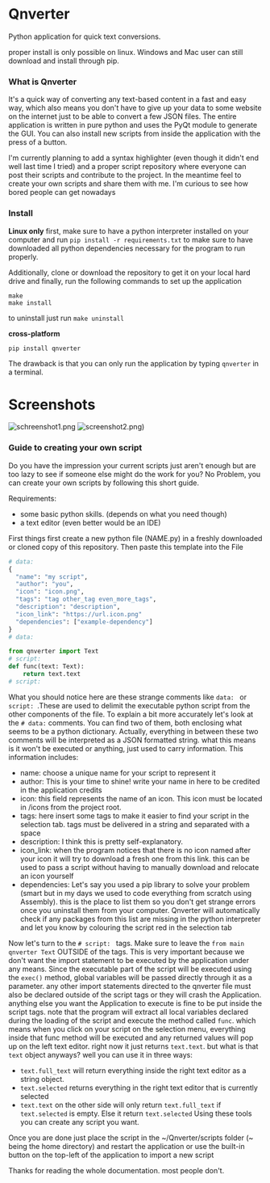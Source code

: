 # Qnverter
Python application for quick text conversions.

proper install is only possible on linux. Windows and Mac user can still download and install through pip.

### What is Qnverter
It's a quick way of converting any text-based content in a fast and easy way, which also means you don't have to give up your data to some website on the internet just to be able to convert a few JSON files. 
The entire application is written in pure python and uses the PyQt module to generate the GUI. You can also install new scripts from inside the application with the press of a button.

I'm currently planning to add a syntax highlighter (even though it didn't end well last time I tried) and a proper script repository where everyone can post their scripts and contribute to the project. In the meantime feel to create your own scripts and share them with me. I'm curious to see how bored people can get nowadays

### Install 
**Linux only**
first, make sure to have a python interpreter installed on your computer and run `pip install -r requirements.txt` to make sure to have downloaded all python dependencies necessary for the program to run properly.

Additionally, clone or download the repository to get it on your local hard drive
and finally, run the following commands to set up the application
```
make
make install
```
to uninstall just run ```make uninstall```

**cross-platform**
```
pip install qnverter
```
The drawback is that you can only run the application by typing ```qnverter``` in a terminal. 

# Screenshots
![schreenshot1.png](schreenshot1.png)
![screenshot2.png](screenshot2.png))

### Guide to creating your own script
Do you have the impression your current scripts just aren't enough but are too lazy to see if someone else might do the work for you?
No Problem, you can create your own scripts by following this short guide.

Requirements:
- some basic python skills. (depends on what you need though)
- a text editor (even better would be an IDE)

First things first create a new python file (NAME.py) in a freshly downloaded or cloned copy of this repository. Then paste this template into the File
```python
# data: 
{
  "name": "my script",
  "author": "you",
  "icon": "icon.png",
  "tags": "tag other_tag even_more_tags",
  "description": "description",
  "icon_link": "https://url.icon.png"
  "dependencies": ["example-dependency"]
}
# data:   

from qnverter import Text
# script: 
def func(text: Text):
    return text.text
# script: 
```
What you should notice here are these strange comments like `data: ` or `script: `.These are used to delimit the executable python script from the other components of the file. To explain a bit more accurately let's look at the `# data:` comments.
You can find two of them, both enclosing what seems to be a python dictionary. Actually, everything in between these two comments will be interpreted as a JSON formatted string. what this means is it won't be executed or anything, just used to carry information. This information includes:
- name: choose a unique name for your script to represent it
- author: This is your time to shine! write your name in here to be credited in the application credits
- icon: this field represents the name of an icon. This icon must be located in /icons from the project root. 
- tags: here insert some tags to make it easier to find your script in the selection tab. tags must be delivered in a string and separated with a space
- description: I think this is pretty self-explanatory. 
- icon_link: when the program notices that there is no icon named after your icon it will try to download a fresh one from this link. this can be used to pass a script without having to manually download and relocate an icon yourself
- dependencies: Let's say you used a pip library to solve your problem (smart but in my days we used to code everything from scratch using Assembly). this is the place to list them so you don't get strange errors once you uninstall them from your computer. Qnverter will automatically check if any packages from this list are missing in the python interpreter and let you know by colouring the script red in the selection tab

Now let's turn to the `# script: ` tags. Make sure to leave the `from main qnverter Text` OUTSIDE of the tags. This is very important because we don't want the import statement to be executed by the application under any means. Since the executable part of the script will be executed using the `exec()` method, global variables will be passed directly through it as a parameter. any other import statements directed to the qnverter file must also be declared outside of the script tags or they will crash the Application. 
anything else you want the Application to execute is fine to be put inside the script tags. note that the program will extract all local variables declared during the loading of the script and execute the method called `func`. which means when you click on your script on the selection menu, everything inside that func method will be executed and any returned values will pop up on the left text editor. right now it just returns `text.text`. but what is that `text` object anyways?
well you can use it in three ways:
- `text.full_text` will return everything inside the right text editor as a string object.
- `text.selected` returns everything in the right text editor that is currently selected
- `text.text` on the other side will only return `text.full_text` if `text.selected` is empty. Else it return `text.selected`
Using these tools you can create any script you want. 

Once you are done just place the script in the ~/Qnverter/scripts folder (~ being the home directory) and restart the application or use the built-in button on the top-left of the application to import a new script

Thanks for reading the whole documentation. most people don't.

